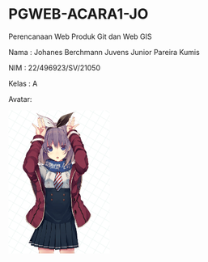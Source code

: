 # PGWEB-ACARA1-JO
Perencanaan Web Produk Git dan Web GIS

Nama : Johanes Berchmann Juvens Junior Pareira Kumis

NIM : 22/496923/SV/21050

Kelas : A

Avatar:

<img src="image/Hijiribashi.Kirika.full.1357131.jpg" width="200">